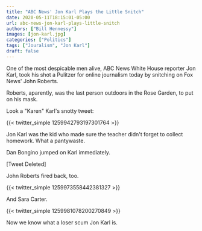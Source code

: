 ```yaml
---
title: "ABC News' Jon Karl Plays the Little Snitch"
date: 2020-05-11T18:15:01-05:00
url: abc-news-jon-karl-plays-little-snitch
authors: ["Bill Hennessy"]
images: [jon-karl.jpg]
categories: ["Politics"]
tags: ["Jouralism", "Jon Karl"]
draft: false
---
```


One of the most despicable men alive, ABC News White House reporter Jon Karl, took his shot a Pulitzer for online journalism today by snitching on Fox News' John Roberts. 

Roberts, aparently, was the last person outdoors in the Rose Garden, to put on his mask. 

Look a "Karen" Karl's snotty tweet:

{{< twitter_simple  1259942793197301764 >}}

Jon Karl was the kid who made sure the teacher didn't forget to collect homework. What a pantywaste. 

Dan Bongino jumped on Karl immediately.

[Tweet Deleted]

John Roberts fired back, too. 

{{< twitter_simple  1259973558442381327 >}}

And Sara Carter.

{{< twitter_simple  1259981078200270849 >}}

Now we know what a loser scum Jon Karl is. 

